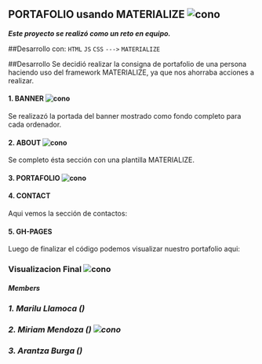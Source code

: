 ## PORTAFOLIO usando MATERIALIZE  ![cono](assets/favicon/portafolio.jpg)
***Este proyecto se realizó como un reto en equipo.***

##Desarrollo con:
`HTML` `JS` `CSS` `--->` `MATERIALIZE`

##Desarrollo
Se decidió realizar la consigna de portafolio de una persona haciendo uso del framework MATERIALIZE, ya que nos ahorraba acciones a realizar.

#### 1. BANNER  ![cono](assets/favicon/banner.png)
Se realizazó la portada del banner mostrado como fondo completo para cada ordenador.

#### 2. ABOUT  ![cono](assets/favicon/about.png)
Se completo ésta sección con una plantilla MATERIALIZE.


#### 3. PORTAFOLIO  ![cono](assets/favicon/portfolio.png)

#### 4. CONTACT
Aqui vemos la sección de contactos:

#### 5. GH-PAGES
Luego de finalizar el código podemos visualizar nuestro portafolio aqui:

### Visualizacion Final  ![cono](assets/favicon/final.png)
##### Members

### *1. Marilu Llamoca ()*

### *2. Miriam Mendoza () ![cono](assets/favicon/Miriam.png)*

### *3. Arantza Burga ()*
